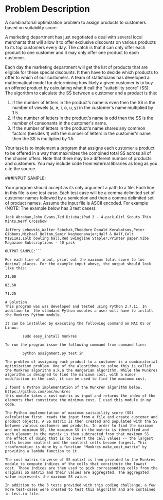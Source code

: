 # Problem Description
A combinatorial optimization problem to assign products to customers based on suitability score.

A marketing department has just negotiated a deal with several local merchants that will allow it to offer exclusive discounts on various products to its top customers every day. The catch is that it can only offer each product to one customer and it may only offer one product to each customer.

Each day the marketing department will get the list of products that are eligible for these special discounts. It then have to decide which products to offer to which of our customers. A team of statisticians has developed a mathematical model for determining how likely a given customer is to buy an offered product by calculating what it call the "suitability score" (SS). The algorithm to calculate the SS between a customer and a product is this: 

1. If the number of letters in the product's name is even then the SS is the number of vowels (a, e, i, o, u, y) in the customer's name multiplied by 1.5. 
2. If the number of letters in the product's name is odd then the SS is the number of consonants in the customer's name. 
3. If the number of letters in the product's name shares any common factors (besides 1) with the number of letters in the customer's name then the SS is multiplied by 1.5. 

Your task is to implement a program that assigns each customer a product to be offered in a way that maximizes the combined total SS across all of the chosen offers. Note that there may be a different number of products and customers. You may include code from external libraries as long as you cite the source.

###INPUT SAMPLE:

Your program should accept as its only argument a path to a file. Each line in this file is one test case. Each test case will be a comma delimited set of customer names followed by a semicolon and then a comma delimited set of product names. Assume the input file is ASCII encoded. For example (NOTE: The example below has 3 test cases): 

```Jack Abraham,John Evans,Ted Dziuba;iPad 2 - 4-pack,Girl Scouts Thin Mints,Nerf Crossbow```

```Jeffery Lebowski,Walter Sobchak,Theodore Donald Kerabatsos,Peter Gibbons,Michael Bolton,Samir Nagheenanajar;Half & Half,Colt M1911A1,16lb bowling ball,Red Swingline Stapler,Printer paper,Vibe Magazine Subscriptions - 40 pack```

```Jareau Wade,Rob Eroh,Mahmoud Abdelkader,Wenyi Cai,Justin Van Winkle,Gabriel Sinkin,Aaron Adelson;Batman No. 1,Football - Official Size,Bass Amplifying Headphones,Elephant food - 1024 lbs,Three Wolf One Moon T-shirt,Dom Perignon 2000 Vintage
OUTPUT SAMPLE:```

For each line of input, print out the maximum total score to two decimal places. For the example input above, the output should look like this:

21.00 

83.50

71.25

# Solution
This program was was developed and tested using Python 2.7.11. In addition to  the standard Python modules a user will have to install the Munkres Python module. 

It can be installed by executing the following command on MAC OS or Linux: 

        sudo easy_install munkres

To run the program issue the following command from command line:

        python assignment.py test.in

The problem of assigning each product to a customer is a combinatorial optimization problem. One of the algorithms to solve this is called the Munkres algorithm a.k.a the Hungarian algorithm. While the Munkres algorithm is designed to find the minimum cost, with a minor modifiction in the cost, it can be used to find the maximum cost.

I found a Python implementation of the Munkren algorithm below.  
https://github.com/bmc/munkres
this module takes a cost matrix as input and returns the index of the  elements that constitute the minimum cost. I used this module in my code. 

The Python implementation of maximum suitability score (SS) calculation first  reads the input from a file and create customer and product objects. A SS matrix is then created and populated with the SS between various customers and products. In order to find the maximum and not minimum SS, the maximum SS in the matrix is identified and each element in the matrix is then subtracted from that maximum SS. The effect of doing that is to invert the cell values -- the largest cells become smallest and the smallest cells become largest. This tranformation is done by a function "Munkres.make_cost_matrix" by providing a lambda function to it.

The cost matrix (inverse of SS matix) is then provided to the Munkres module to compute indices of the cells that constitute the lowest cost. Those indices are then used to pick corresponding cells from the original SS matrix and their values are aggregated. The aggregated value represents the maximum SS value.

In addition to the 3 tests provided with this coding challange, a few more test-cases were created to test this algorithm and are contained in test.in file.
